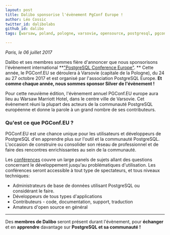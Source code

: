 ```yaml
---
layout: post
title: Dalibo sponsorise l'évènement PgConf Europe !
author: Léo Cossic
twitter_id: dalibolabs
github_id: dalibo
tags: [warsaw, poland, pologne, varsovie, opensource, postgresql, pgconf, dalibo, conference, europe]

---
```


*Paris, le 06 juillet 2017*

Dalibo et ses membres sommes fière d'annoncer que nous sponsorisons l'évènement international **["PostgreSQL Conference Europe"](https://2017.pgconf.eu/). **
Cette année, le PGConf.EU se déroulera à Varsovie (capitale de la Pologne), du 24 au 27 octobre 2017 et est organisé par l'association PostgreSQL Europe. 
**Et comme chaque année, nous sommes sponsor Silver de l'évènement !**


<!--MORE-->

Pour cette neuvième édition, l'évènement annuel PGConf.EU europe aura lieu au Warsaw Marriott Hotel, dans le centre ville de Varsovie. Cet évènement réuni la plupart des acteurs de la communauté PostgreSQL européenne et donne la parole à un grand nombre de ses contributeurs.

### Qu'est ce que PGConf.EU ?
PGConf.EU  est une chance unique pour les utilisateurs et développeurs de PostgreSQL d'en apprendre plus sur l'outil et la communauté PostgreSQL. L'occasion de construire ou consolider son réseau de professionnel et de faire des rencontres enrichissantes au sein de la communauté. 

Les [conférences](https://2017.pgconf.eu/callforpapers/) couvre un large panels de sujets allant des questions concernant le développement jusqu'au problématiques d'utilisation. Les conférences seront accessible à tout type de spectateurs, et tous niveaux techniques:
 
   - Administrateurs de base de données utilisant PostgreSQL ou considérant le faire.
   - Développeurs de tous types d'applications
   - Contributeurs - code, documentation, support, traduction
   - Amateurs d'open source en général 

---  
Des **membres de Dalibo** seront présent durant l'évènement, pour **échanger** et en **apprendre** davantage sur **PostgreSQL et sa communauté !**
